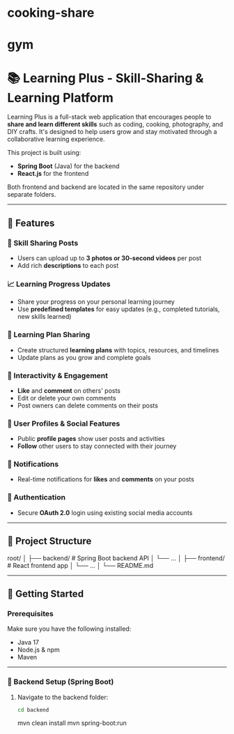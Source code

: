 # cooking-share

# gym

# 📚 Learning Plus - Skill-Sharing & Learning Platform

Learning Plus is a full-stack web application that encourages people to **share and learn different skills** such as coding, cooking, photography, and DIY crafts. It's designed to help users grow and stay motivated through a collaborative learning experience.

This project is built using:

- **Spring Boot** (Java) for the backend
- **React.js** for the frontend

Both frontend and backend are located in the same repository under separate folders.

---

## 🌟 Features

### 🔄 Skill Sharing Posts

- Users can upload up to **3 photos or 30-second videos** per post
- Add rich **descriptions** to each post

### 📈 Learning Progress Updates

- Share your progress on your personal learning journey
- Use **predefined templates** for easy updates (e.g., completed tutorials, new skills learned)

### 📝 Learning Plan Sharing

- Create structured **learning plans** with topics, resources, and timelines
- Update plans as you grow and complete goals

### 💬 Interactivity & Engagement

- **Like** and **comment** on others' posts
- Edit or delete your own comments
- Post owners can delete comments on their posts

### 👥 User Profiles & Social Features

- Public **profile pages** show user posts and activities
- **Follow** other users to stay connected with their journey

### 🔔 Notifications

- Real-time notifications for **likes** and **comments** on your posts

### 🔐 Authentication

- Secure **OAuth 2.0** login using existing social media accounts

---

## 📁 Project Structure

root/
│
├── backend/ # Spring Boot backend API
│ └── ...
│
├── frontend/ # React frontend app
│ └── ...
│
└── README.md

---

## 🚀 Getting Started

### Prerequisites

Make sure you have the following installed:

- Java 17
- Node.js & npm
- Maven

---

### 🔧 Backend Setup (Spring Boot)

1. Navigate to the backend folder:
   ```bash
   cd backend
   ```
   mvn clean install
   mvn spring-boot:run
